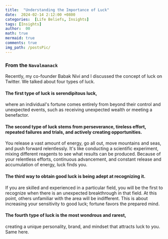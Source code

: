 ```yaml
---
title:  "Understanding the Importance of Luck"
date:  2024-02-14 2:12:00 +0800
categories:  [Life Beliefs, Insights] 
tags: [Insights]     
author:  00                    
math: true
mermaid: true
comments: true
img_path: /postsPic/
---
```

### From the `Navalmanack`

Recently, my co-founder Babak Nivi and I discussed the concept of luck on Twitter. We talked about four types of luck.

#### The first type of luck is serendipitous luck,
where an individual's fortune comes entirely from beyond their control and unexpected events, such as receiving unexpected wealth or meeting a benefactor.

#### The second type of luck stems from perseverance, tireless effort, repeated failures and trials, and actively creating opportunities.

You release a vast amount of energy, go all out, move mountains and seas, and push forward relentlessly.
It's like conducting a scientific experiment, mixing different reagents to see what results can be produced. Because of your relentless efforts, continuous advancement, and constant release and accumulation of energy, luck finds you.

#### The third way to obtain good luck is being adept at recognizing it.

If you are skilled and experienced in a particular field, you will be the first to recognize when there is an unexpected breakthrough in that field. At this point, others unfamiliar with the area will be indifferent. This is about increasing your sensitivity to good luck; fortune favors the prepared mind.

#### The fourth type of luck is the most wondrous and rarest,

creating a unique personality, brand, and mindset that attracts luck to you.
Same here.
